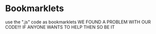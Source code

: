 # Bookmarklets
use the ".js" code as bookmarklets
WE FOUND A PROBLEM WITH OUR CODE!!! IF ANYONE WANTS TO HELP THEN SO BE IT
